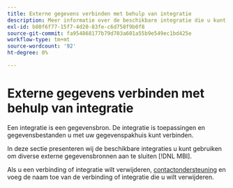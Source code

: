 ```yaml
---
title: Externe gegevens verbinden met behulp van integratie
description: Meer informatie over de beschikbare integratie die u kunt gebruiken om verschillende externe gegevensbronnen te verbinden met [!DNL MBI].
exl-id: b80f6f77-15f7-4d20-83fe-c6d758f9b0f8
source-git-commit: fa954868177b79d703a601a55b9e549ec1bd425e
workflow-type: tm+mt
source-wordcount: '92'
ht-degree: 0%

---
```


# Externe gegevens verbinden met behulp van integratie

Een integratie is een gegevensbron. De integratie is toepassingen en gegevensbestanden u met uw gegevenspakhuis kunt verbinden.

In deze sectie presenteren wij de beschikbare integraties u kunt gebruiken om diverse externe gegevensbronnen aan te sluiten [!DNL MBI].

Als u een verbinding of integratie wilt verwijderen, [contactondersteuning](https://experienceleague.adobe.com/docs/commerce-knowledge-base/kb/troubleshooting/miscellaneous/mbi-service-policies.html?lang=en) en voeg de naam toe van de verbinding of integratie die u wilt verwijderen.
